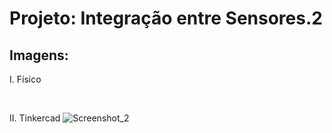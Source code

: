# Projeto: Integração entre Sensores.2

## Imagens:
I. Físico

&nbsp;

II. Tinkercad
![Screenshot_2](https://user-images.githubusercontent.com/54013675/222030780-107b133c-9b0d-4e6c-af84-cb94d019dda4.png)
